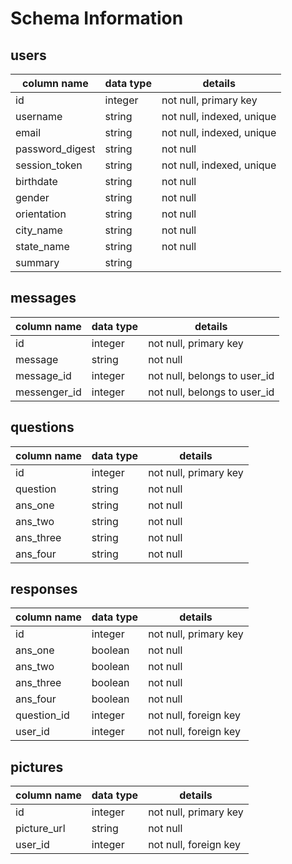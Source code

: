 # Schema Information

## users
column name     | data type | details
----------------|-----------|-----------------------
id              | integer   | not null, primary key
username        | string    | not null, indexed, unique
email           | string    | not null, indexed, unique
password_digest | string    | not null
session_token   | string    | not null, indexed, unique
birthdate       | string    | not null
gender          | string    | not null
orientation     | string    | not null
city_name       | string    | not null
state_name      | string    | not null
summary         | string    |

## messages
column name     | data type | details
----------------|-----------|-----------------------
id              | integer   | not null, primary key
message         | string    | not null
message_id      | integer   | not null, belongs to user_id
messenger_id    | integer   | not null, belongs to user_id

## questions
column name     | data type | details
----------------|-----------|-----------------------
id              | integer   | not null, primary key
question        | string    | not null
ans_one         | string    | not null
ans_two         | string    | not null
ans_three       | string    | not null
ans_four        | string    | not null

## responses
column name     | data type | details
----------------|-----------|-----------------------
id              | integer   | not null, primary key
ans_one         | boolean   | not null
ans_two         | boolean   | not null
ans_three       | boolean   | not null
ans_four        | boolean   | not null
question_id     | integer   | not null, foreign key
user_id         | integer   | not null, foreign key

## pictures
column name     | data type | details
----------------|-----------|-----------------------
id              | integer   | not null, primary key
picture_url     | string    | not null
user_id         | integer   | not null, foreign key
